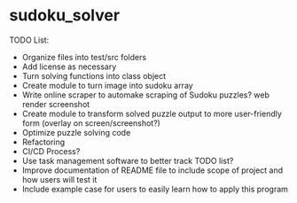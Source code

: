 # sudoku_solver

TODO List:
- Organize files into test/src folders
- Add license as necessary
- Turn solving functions into class object
- Create module to turn image into sudoku array
- Write online scraper to automake scraping of Sudoku puzzles? web render screenshot
- Create module to transform solved puzzle output to more user-friendly form (overlay on screen/screenshot?)
- Optimize puzzle solving code
- Refactoring
- CI/CD Process?
- Use task management software to better track TODO list?
- Improve documentation of README file to include scope of project and how users will test it
- Include example case for users to easily learn how to apply this program

